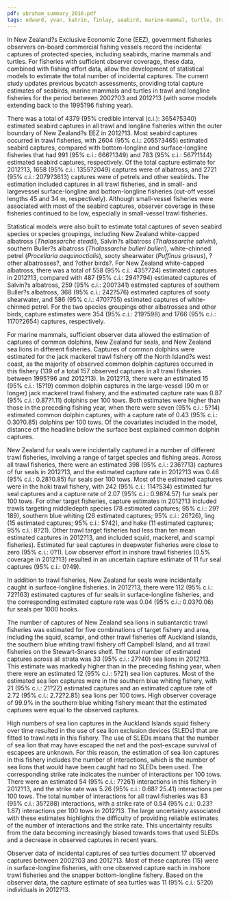 ```yaml
---
pdf: abraham_summary_2016.pdf
tags: edward, yvan, katrin, finlay, seabird, marine-mammal, turtle, dragonfly, report, bayesian
---
```

In New Zealand?s Exclusive Economic Zone (EEZ), government fisheries observers on-board commercialfishing vessels record the incidental captures of protected species, including seabirds, marine mammalsand turtles. For fisheries with sufficient observer coverage, these data, combined with fishing effortdata, allow the development of statistical models to estimate the total number of incidental captures. Thecurrent study updates previous bycatch assessments, providing total capture estimates of seabirds, marinemammals and turtles in trawl and longline fisheries for the period between 2002?03 and 2012?13(with some models extending back to the 1995?96 fishing year).

There was a total of 4379 (95% credible interval (c.i.): 3654?5340) estimated seabird captures in all trawland longline fisheries within the outer boundary of New Zealand?s EEZ in 2012?13. Most seabird capturesoccurred in trawl fisheries, with 2604 (95% c.i.: 2055?3465) estimated seabird captures, comparedwith bottom-longline and surface-longline fisheries that had 991 (95% c.i.: 666?1349) and 783 (95%c.i.: 567?1144) estimated seabird captures, respectively. Of the total capture estimate for 2012?13, 1658(95% c.i.: 1355?2049) captures were of albatross, and 2721 (95% c.i.: 2079?3613) captures were ofpetrels and other seabirds. The estimation included captures in all trawl fisheries, and in small- and largevesselsurface-longline and bottom-longline fisheries (cut-off vessel lengths 45 and 34 m, respectively).Although small-vessel fisheries were associated with most of the seabird captures, observer coverage inthese fisheries continued to be low, especially in small-vessel trawl fisheries.

Statistical models were also built to estimate total captures of seven seabird species or species groupings,including New Zealand white-capped albatross (<i>Thalassarche steadi</i>), Salvin?s albatross (<i>Thalassarchesalvini</i>), southern Buller?s albatross (<i>Thalassarche bulleri bulleri</i>), white-chinned petrel (<i>Procellariaaequinoctialis</i>), sooty shearwater (<i>Puffinus griseus</i>), ?other albatrosses?, and ?other birds?. For NewZealand white-capped albatross, there was a total of 558 (95% c.i.: 435?724) estimated captures in2012?13, compared with 487 (95% c.i.: 294?794) estimated captures of Salvin?s albatross, 259 (95%c.i.: 200?341) estimated captures of southern Buller?s albatross, 368 (95% c.i.: 242?576) estimatedcaptures of sooty shearwater, and 586 (95% c.i.: 470?755) estimated captures of white-chinned petrel.For the two species groupings other albatrosses and other birds, capture estimates were 354 (95% c.i.:219?598) and 1766 (95% c.i.: 1170?2654) captures, respectively.

For marine mammals, sufficient observer data allowed the estimation of captures of common dolphins,New Zealand fur seals, and New Zealand sea lions in different fisheries. Captures of common dolphinswere estimated for the jack mackerel trawl fishery off the North Island?s west coast, as the majorityof observed common dolphin captures occurred in this fishery (139 of a total 157 observed capturesin all trawl fisheries between 1995?96 and 2012?13). In 2012?13, there were an estimated 15 (95%c.i.: 15?19) common dolphin captures in the large-vessel (90 m or longer) jack mackerel trawl fishery,and the estimated capture rate was 0.87 (95% c.i.: 0.87?1.11) dolphins per 100 tows. Both estimateswere higher than those in the preceding fishing year, when there were seven (95% c.i.: 5?14) estimatedcommon dolphin captures, with a capture rate of 0.43 (95% c.i.: 0.30?0.85) dolphins per 100 tows. Ofthe covariates included in the model, distance of the headline below the surface best explained commondolphin captures.

New Zealand fur seals were incidentally captured in a number of different trawl fisheries, involving arange of target species and fishing areas. Across all trawl fisheries, there were an estimated 398 (95% c.i.:236?713) captures of fur seals in 2012?13, and the estimated capture rate in 2012?13 was 0.48 (95% c.i.:0.28?0.85) fur seals per 100 tows. Most of the estimated captures were in the hoki trawl fishery, with 242(95% c.i.: 114?534) estimated fur seal captures and a capture rate of 2.07 (95% c.i.: 0.98?4.57) fur sealsper 100 tows. For other target fisheries, capture estimates in 2012?13 included trawls targeting middledepthspecies (78 estimated captures; 95% c.i.: 29?189), southern blue whiting (26 estimated captures;95% c.i.: 26?26), ling (15 estimated captures; 95% c.i.: 5?42), and hake (11 estimated captures; 95% c.i.:8?21). Other trawl target fisheries had less than ten mean estimated captures in 2012?13, and includedsquid, mackerel, and scampi fisheries). Estimated fur seal captures in deepwater fisheries were close tozero (95% c.i.: 0?1). Low observer effort in inshore trawl fisheries (0.5% coverage in 2012?13) resultedin an uncertain capture estimate of 11 fur seal captures (95% c.i.: 0?49).

In addition to trawl fisheries, New Zealand fur seals were incidentally caught in surface-longline fisheries.In 2012?13, there were 112 (95% c.i.: 72?163) estimated captures of fur seals in surface-longlinefisheries, and the corresponding estimated capture rate was 0.04 (95% c.i.: 0.03?0.06) fur seals per 1000hooks.

The number of captures of New Zealand sea lions in subantarctic trawl fisheries was estimated for fivecombinations of target fishery and area, including the squid, scampi, and other trawl fisheries off AucklandIslands, the southern blue whiting trawl fishery off Campbell Island, and all trawl fisheries on theStewart-Snares shelf. The total number of estimated captures across all strata was 33 (95% c.i.: 27?40)sea lions in 2012?13. This estimate was markedly higher than in the preceding fishing year, when therewere an estimated 12 (95% c.i.: 5?21) sea lion captures. Most of the estimated sea lion captures were inthe southern blue whiting fishery, with 21 (95% c.i.: 21?22) estimated captures and an estimated capturerate of 2.72 (95% c.i.: 2.72?2.85) sea lions per 100 tows. High observer coverage of 99.9% in thesouthern blue whiting fishery meant that the estimated captures were equal to the observed captures.

High numbers of sea lion captures in the Auckland Islands squid fishery over time resulted in the useof sea lion exclusion devices (SLEDs) that are fitted to trawl nets in this fishery. The use of SLEDsmeans that the number of sea lion that may have escaped the net and the post-escape survival of escapeesare unknown. For this reason, the estimation of sea lion captures in this fishery includes the number ofinteractions, which is the number of sea lions that would have been caught had no SLEDs been used. Thecorresponding strike rate indicates the number of interactions per 100 tows. There were an estimated 54(95% c.i.: 7?261) interactions in this fishery in 2012?13, and the strike rate was 5.26 (95% c.i.: 0.68?25.41) interactions per 100 tows. The total number of interactions for all trawl fisheries was 83 (95%c.i.: 35?288) interactions, with a strike rate of 0.54 (95% c.i.: 0.23?1.87) interactions per 100 tows in2012?13. The large uncertainty associated with these estimates highlights the difficulty of providingreliable estimates of the number of interactions and the strike rate. This uncertainty results from thedata becoming increasingly biased towards tows that used SLEDs and a decrease in observed capturesin recent years.

Observer data of incidental captures of sea turtles document 17 observed captures between 2002?03 and2012?13. Most of these captures (15) were in surface-longline fisheries, with one observed capture eachin inshore trawl fisheries and the snapper bottom-longline fishery. Based on the observer data, the captureestimate of sea turtles was 11 (95% c.i.: 5?20) individuals in 2012?13.